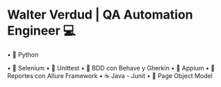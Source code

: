 # Walter Verdud | QA Automation Engineer 💻


• 🐍 Python

• 🐞 Selenium
• 🐞 Unittest
• 🐞 BDD con Behave y Gherkin
• 🐞 Appium
• 📂 Reportes con Allure Framework
• ☕ Java - Junit
• 📂 Page Object Model


